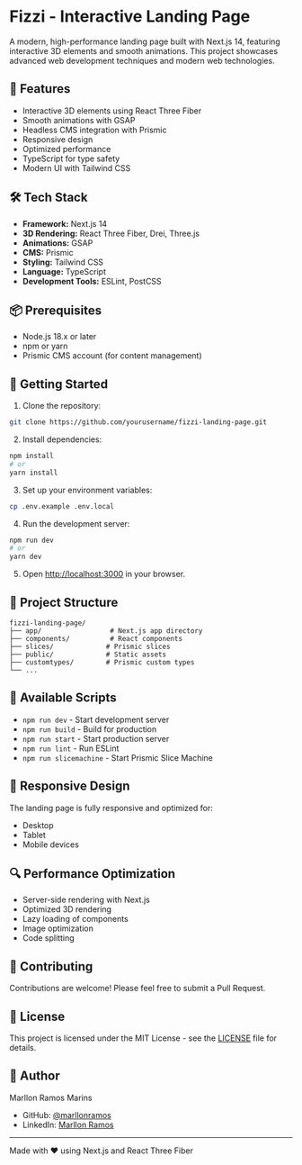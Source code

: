 # Fizzi - Interactive Landing Page

A modern, high-performance landing page built with Next.js 14, featuring interactive 3D elements and smooth animations. This project showcases advanced web development techniques and modern web technologies.

## 🚀 Features

- Interactive 3D elements using React Three Fiber
- Smooth animations with GSAP
- Headless CMS integration with Prismic
- Responsive design
- Optimized performance
- TypeScript for type safety
- Modern UI with Tailwind CSS

## 🛠️ Tech Stack

- **Framework:** Next.js 14
- **3D Rendering:** React Three Fiber, Drei, Three.js
- **Animations:** GSAP
- **CMS:** Prismic
- **Styling:** Tailwind CSS
- **Language:** TypeScript
- **Development Tools:** ESLint, PostCSS

## 📦 Prerequisites

- Node.js 18.x or later
- npm or yarn
- Prismic CMS account (for content management)

## 🚀 Getting Started

1. Clone the repository:
```bash
git clone https://github.com/yourusername/fizzi-landing-page.git
```

2. Install dependencies:
```bash
npm install
# or
yarn install
```

3. Set up your environment variables:
```bash
cp .env.example .env.local
```

4. Run the development server:
```bash
npm run dev
# or
yarn dev
```

5. Open [http://localhost:3000](http://localhost:3000) in your browser.

## 📁 Project Structure

```
fizzi-landing-page/
├── app/                 # Next.js app directory
├── components/          # React components
├── slices/             # Prismic slices
├── public/             # Static assets
├── customtypes/        # Prismic custom types
└── ...
```

## 🔧 Available Scripts

- `npm run dev` - Start development server
- `npm run build` - Build for production
- `npm run start` - Start production server
- `npm run lint` - Run ESLint
- `npm run slicemachine` - Start Prismic Slice Machine

## 📱 Responsive Design

The landing page is fully responsive and optimized for:
- Desktop
- Tablet
- Mobile devices

## 🔍 Performance Optimization

- Server-side rendering with Next.js
- Optimized 3D rendering
- Lazy loading of components
- Image optimization
- Code splitting

## 🤝 Contributing

Contributions are welcome! Please feel free to submit a Pull Request.

## 📄 License

This project is licensed under the MIT License - see the [LICENSE](LICENSE) file for details.

## 👤 Author

Marllon Ramos Marins
- GitHub: [@marllonramos](https://github.com/marllonramos)
- LinkedIn: [Marllon Ramos](https://linkedin.com/in/marllonramos)

---

Made with ❤️ using Next.js and React Three Fiber
